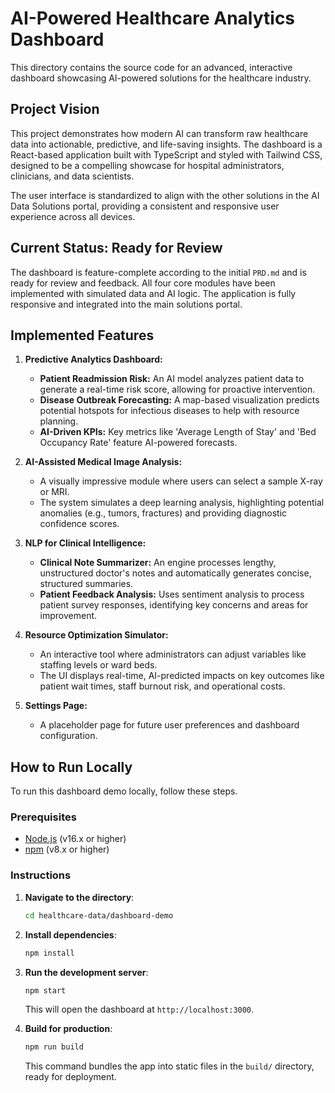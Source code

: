 # AI-Powered Healthcare Analytics Dashboard

This directory contains the source code for an advanced, interactive dashboard showcasing AI-powered solutions for the healthcare industry.

## Project Vision

This project demonstrates how modern AI can transform raw healthcare data into actionable, predictive, and life-saving insights. The dashboard is a React-based application built with TypeScript and styled with Tailwind CSS, designed to be a compelling showcase for hospital administrators, clinicians, and data scientists.

The user interface is standardized to align with the other solutions in the AI Data Solutions portal, providing a consistent and responsive user experience across all devices.

## Current Status: Ready for Review

The dashboard is feature-complete according to the initial `PRD.md` and is ready for review and feedback. All four core modules have been implemented with simulated data and AI logic. The application is fully responsive and integrated into the main solutions portal.

## Implemented Features

1.  **Predictive Analytics Dashboard:**
    *   **Patient Readmission Risk:** An AI model analyzes patient data to generate a real-time risk score, allowing for proactive intervention.
    *   **Disease Outbreak Forecasting:** A map-based visualization predicts potential hotspots for infectious diseases to help with resource planning.
    *   **AI-Driven KPIs:** Key metrics like 'Average Length of Stay' and 'Bed Occupancy Rate' feature AI-powered forecasts.

2.  **AI-Assisted Medical Image Analysis:**
    *   A visually impressive module where users can select a sample X-ray or MRI.
    *   The system simulates a deep learning analysis, highlighting potential anomalies (e.g., tumors, fractures) and providing diagnostic confidence scores.

3.  **NLP for Clinical Intelligence:**
    *   **Clinical Note Summarizer:** An engine processes lengthy, unstructured doctor's notes and automatically generates concise, structured summaries.
    *   **Patient Feedback Analysis:** Uses sentiment analysis to process patient survey responses, identifying key concerns and areas for improvement.

4.  **Resource Optimization Simulator:**
    *   An interactive tool where administrators can adjust variables like staffing levels or ward beds.
    *   The UI displays real-time, AI-predicted impacts on key outcomes like patient wait times, staff burnout risk, and operational costs.

5.  **Settings Page:**
    *   A placeholder page for future user preferences and dashboard configuration.

## How to Run Locally

To run this dashboard demo locally, follow these steps.

### Prerequisites

- [Node.js](https://nodejs.org/) (v16.x or higher)
- [npm](https://www.npmjs.com/) (v8.x or higher)

### Instructions

1.  **Navigate to the directory**:
    ```bash
    cd healthcare-data/dashboard-demo
    ```

2.  **Install dependencies**:
    ```bash
    npm install
    ```

3.  **Run the development server**:
    ```bash
    npm start
    ```
    This will open the dashboard at `http://localhost:3000`.

4.  **Build for production**:
    ```bash
    npm run build
    ```
    This command bundles the app into static files in the `build/` directory, ready for deployment. 